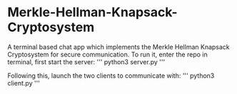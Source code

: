 # Merkle-Hellman-Knapsack-Cryptosystem
A terminal based chat app which implements the Merkle Hellman Knapsack Cryptosystem for secure communication. To run it, enter the repo in terminal, first start the server:
''' python3 server.py '''

Following this, launch the two clients to communicate with:
''' python3 client.py '''


